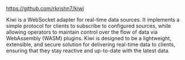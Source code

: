 https://github.com/rkrishn7/kiwi

Kiwi is a WebSocket adapter for real-time data sources. It implements a simple protocol for clients to subscribe to configured sources, while allowing operators to maintain control over the flow of data via WebAssembly (WASM) plugins. Kiwi is designed to be a lightweight, extensible, and secure solution for delivering real-time data to clients, ensuring that they stay reactive and up-to-date with the latest data.